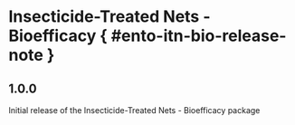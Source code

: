 # Insecticide-Treated Nets - Bioefficacy { #ento-itn-bio-release-note }

## 1.0.0

Initial release of the Insecticide-Treated Nets - Bioefficacy package
